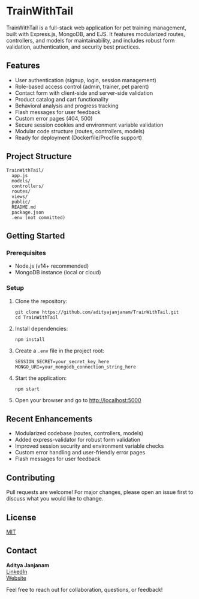 # TrainWithTail

TrainWithTail is a full-stack web application for pet training management, built with Express.js, MongoDB, and EJS. It features modularized routes, controllers, and models for maintainability, and includes robust form validation, authentication, and security best practices.

## Features
- User authentication (signup, login, session management)
- Role-based access control (admin, trainer, pet parent)
- Contact form with client-side and server-side validation
- Product catalog and cart functionality
- Behavioral analysis and progress tracking
- Flash messages for user feedback
- Custom error pages (404, 500)
- Secure session cookies and environment variable validation
- Modular code structure (routes, controllers, models)
- Ready for deployment (Dockerfile/Procfile support)

## Project Structure
```
TrainWithTail/
  app.js
  models/
  controllers/
  routes/
  views/
  public/
  README.md
  package.json
  .env (not committed)
```

## Getting Started

### Prerequisites
- Node.js (v14+ recommended)
- MongoDB instance (local or cloud)

### Setup
1. Clone the repository:
   ```
   git clone https://github.com/adityajanjanam/TrainWithTail.git
   cd TrainWithTail
   ```
2. Install dependencies:
   ```
   npm install
   ```
3. Create a `.env` file in the project root:
   ```
   SESSION_SECRET=your_secret_key_here
   MONGO_URI=your_mongodb_connection_string_here
   ```
4. Start the application:
   ```
   npm start
   ```
5. Open your browser and go to [http://localhost:5000](http://localhost:5000)

## Recent Enhancements
- Modularized codebase (routes, controllers, models)
- Added express-validator for robust form validation
- Improved session security and environment variable checks
- Custom error handling and user-friendly error pages
- Flash messages for user feedback

## Contributing
Pull requests are welcome! For major changes, please open an issue first to discuss what you would like to change.

## License
[MIT](LICENSE)

## Contact

**Aditya Janjanam**  
[LinkedIn](https://www.linkedin.com/in/adityajanjanam/)  
[Website](https://adityajanjanam.com)

Feel free to reach out for collaboration, questions, or feedback!